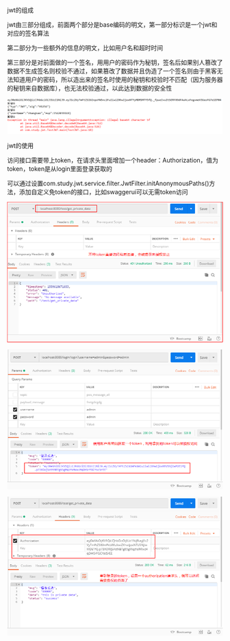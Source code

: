 jwt的组成

jwt由三部分组成，前面两个部分是base编码的明文，第一部分标识是一个jwt和对应的签名算法

第二部分为一些额外的信息的明文，比如用户名和超时时间

第三部分是对前面做的一个签名，用用户的密码作为秘钥，签名后如果别人篡改了数据不生成签名则校验不通过，如果篡改了数据并且伪造了一个签名则由于黑客无法知道用户的密码，所以造出来的签名时使用的秘钥和校验时不匹配（因为服务器的秘钥来自数据库），也无法校验通过，以此达到数据的安全性

![jwt的组成](https://github.com/qq1623299667/study/blob/master/jwt/src/main/resources/image/jwt%E7%BB%84%E6%88%90%E7%BB%93%E6%9E%84.png)

jwt的使用 

访问接口需要带上token，在请求头里面增加一个header：Authorization，值为token，token是从login里面登录获取的 

可以通过设置com.study.jwt.service.filter.JwtFilter.initAnonymousPaths()方法，添加自定义免token的接口，比如swaggerui可以无需token访问

![未授权访问](https://github.com/qq1623299667/study/blob/master/jwt/src/main/resources/image/%E6%9C%AA%E6%8E%88%E6%9D%83%E8%AE%BF%E9%97%AE.png)

![登录获取token](https://github.com/qq1623299667/study/blob/master/jwt/src/main/resources/image/%E7%99%BB%E5%BD%95%E8%8E%B7%E5%8F%96token.png)

![授权访问](https://github.com/qq1623299667/study/blob/master/jwt/src/main/resources/image/%E6%8E%88%E6%9D%83%E8%AE%BF%E9%97%AE.png)

